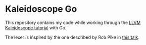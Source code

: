# Kaleidoscope Go

This repository contains my code while working through the [LLVM Kaleidoscope tutorial](https://llvm.org/docs/tutorial/MyFirstLanguageFrontend/index.html) with Go.

The lexer is inspired by the one described by Rob Pike in [this talk](www.youtube.com/watch?v=HxaD_trXwRE).